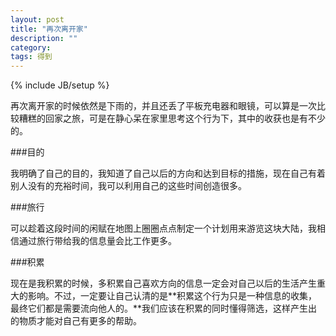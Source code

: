 ```yaml
---
layout: post
title: "再次离开家"
description: ""
category: 
tags: 得到 
---
```

{% include JB/setup %}

再次离开家的时候依然是下雨的，并且还丢了平板充电器和眼镜，可以算是一次比较糟糕的回家之旅，可是在静心呆在家里思考这个行为下，其中的收获也是有不少的。

###目的

我明确了自己的目的，我知道了自己以后的方向和达到目标的措施，现在自己有着别人没有的充裕时间，我可以利用自己的这些时间创造很多。

###旅行

可以趁着这段时间的闲赋在地图上圈圈点点制定一个计划用来游览这块大陆，我相信通过旅行带给我的信息量会比工作更多。

###积累

现在是我积累的时候，多积累自己喜欢方向的信息一定会对自己以后的生活产生重大的影响。不过，一定要让自己认清的是**积累这个行为只是一种信息的收集，最终它们都是需要流向他人的。**我们应该在积累的同时懂得筛选，这样产生出的物质才能对自己有更多的帮助。

